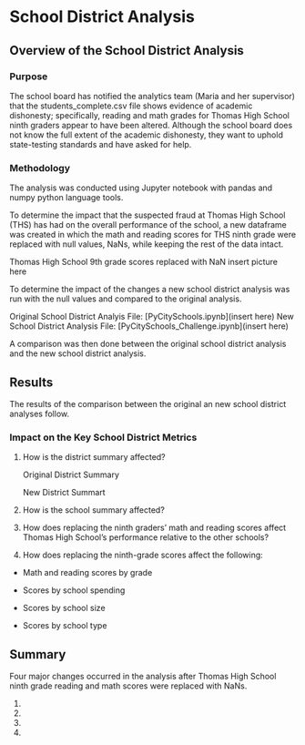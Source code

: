 # School District Analysis

## Overview of the School District Analysis

### Purpose

The school board has notified the analytics team (Maria and her supervisor) that the students_complete.csv file shows evidence of academic dishonesty; specifically, reading and math grades for Thomas High School ninth graders appear to have been altered. Although the school board does not know the full extent of the academic dishonesty, they want to uphold state-testing standards and have asked for help. 


### Methodology

The analysis was conducted using Jupyter notebook with pandas and numpy python language tools.

To determine the impact that the suspected fraud at Thomas High School (THS) has had on the overall performance of the school, a new dataframe was created in which the math and reading scores for THS ninth grade were replaced with null values,  NaNs, while keeping the rest of the data intact. 

Thomas High School 9th grade scores replaced with NaN
insert picture here

To determine the impact of the changes a new school district analysis was run with the null values and compared to the original analysis.

Original School District Analyis File: [PyCitySchools.ipynb](insert here)
New School District Analysis File: [PyCitySchools_Challenge.ipynb](insert here)

A comparison was then done between the original school district analysis and the new school district analysis.


## Results

The results of the comparison between the original an new school district analyses follow.


### Impact on the Key School District Metrics

1. How is the district summary affected?

    Original District Summary
    

    New District Summart


2. How is the school summary affected?

3. How does replacing the ninth graders’ math and reading scores affect Thomas High School’s performance relative to the other schools?

4. How does replacing the ninth-grade scores affect the following:

- Math and reading scores by grade

- Scores by school spending

- Scores by school size

- Scores by school type


## Summary

Four major changes occurred in the analysis after Thomas High School ninth grade reading and math scores were replaced with NaNs.

1. 
2. 
3. 
4. 







